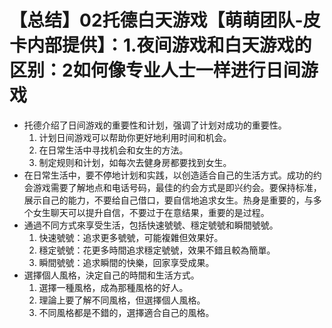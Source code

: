 # 【总结】02托德白天游戏【萌萌团队-皮卡内部提供】：1.夜间游戏和白天游戏的区别：2如何像专业人士一样进行日间游戏

-   托德介绍了日间游戏的重要性和计划，强调了计划对成功的重要性。
    1.  计划日间游戏可以帮助你更好地利用时间和机会。
    2.  在日常生活中寻找机会和女生的方法。
    3.  制定规则和计划，如每次去健身房都要找到女生。
-   在日常生活中，要不停地计划和实践，以创造适合自己的生活方式。成功的约会游戏需要了解地点和电话号码，最佳的约会方式是即兴约会。要保持标准，展示自己的能力，不要给自己借口，要自信地追求女生。热身是重要的，与多个女生聊天可以提升自信，不要过于在意结果，重要的是过程。
-   通過不同方式來享受生活，包括快速號號、穩定號號和瞬間號號。
    1.  快速號號：追求更多號號，可能複雜但效果好。
    2.  穩定號號：花更多時間追求穩定號號，效果不錯且較為簡單。
    3.  瞬間號號：追求瞬間的快樂，回家享受成果。
-   選擇個人風格，決定自己的時間和生活方式。
    1.  選擇一種風格，成為那種風格的好人。
    2.  理論上要了解不同風格，但選擇個人風格。
    3.  不同風格都是不錯的，選擇適合自己的風格。